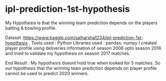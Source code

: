# ipl-prediction-1st-hypothesis
My Hypothesis is that the winning team prediction depends on the players batting &amp; bowling profile.

Dataset :https://www.kaggle.com/saiharsha1234/ipl-prediction-1st-hypothesis . Tools used : Python Libraries used : pandas, numpy
I created player profile using deliveries information of season 2008 upto season 2016 and tried to validate my hypothesis on season 2017 matches.

End Result : My hypothesis doesnt hold true when looked for 5 matches. So our hypothesis that the winning team prediction depends on player profile cannot be used to predict 2020 winners.

